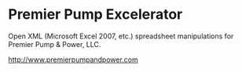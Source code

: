 # Premier Pump Excelerator

Open XML (Microsoft Excel 2007, etc.) spreadsheet manipulations for Premier Pump & Power, LLC.

http://www.premierpumpandpower.com
